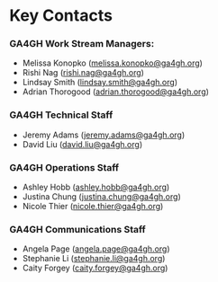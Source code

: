 # Key Contacts

### GA4GH Work Stream Managers:
* Melissa Konopko ([melissa.konopko@ga4gh.org](melissa.konopko@ga4gh.org))
* Rishi Nag ([rishi.nag@ga4gh.org](rishi.nag@ga4gh.org)) 
* Lindsay Smith ([lindsay.smith@ga4gh.org](lindsay.smith@ga4gh.org))
* Adrian Thorogood ([adrian.thorogood@ga4gh.org](adrian.thorogood@ga4gh.org))

### GA4GH Technical Staff
* Jeremy Adams ([jeremy.adams@ga4gh.org](jeremy.adams@ga4gh.org))
* David Liu ([david.liu@ga4gh.org](david.liu@ga4gh.org))

### GA4GH Operations Staff
* Ashley Hobb ([ashley.hobb@ga4gh.org](ashley.hobb@ga4gh.org))
* Justina Chung ([justina.chung@ga4gh.org](justina.chung@ga4gh.org))
* Nicole Thier ([nicole.thier@ga4gh.org](nicole.thier@ga4gh.org))

### GA4GH Communications Staff
* Angela Page ([angela.page@ga4gh.org](angela.page@ga4gh.org))
* Stephanie Li ([stephanie.li@ga4gh.org](stephanie.li@ga4gh.org))
* Caity Forgey ([caity.forgey@ga4gh.org](caity.forgey@ga4gh.org))
